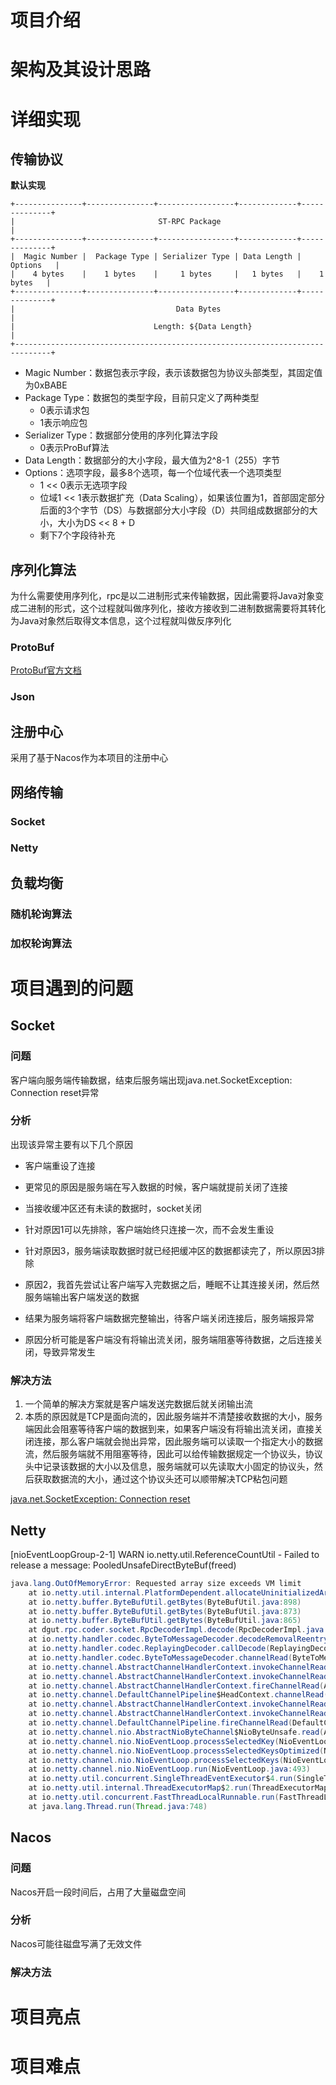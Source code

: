 # 项目介绍





# 架构及其设计思路









# 详细实现







## 传输协议

**默认实现**

```
+---------------+---------------+-----------------+-------------+--------------+
|                                ST-RPC Package                                |
+---------------+---------------+-----------------+-------------+--------------+
|  Magic Number |  Package Type | Serializer Type | Data Length |    Options   |
|    4 bytes    |    1 bytes    |     1 bytes     |   1 bytes   |    1 bytes   |
+---------------+---------------+-----------------+-------------+--------------+
|                                    Data Bytes                                |
|                               Length: ${Data Length}                         |
+------------------------------------------------------------------------------+
```



* Magic Number：数据包表示字段，表示该数据包为协议头部类型，其固定值为0xBABE
* Package Type：数据包的类型字段，目前只定义了两种类型
  * 0表示请求包
  * 1表示响应包
* Serializer Type：数据部分使用的序列化算法字段
  * 0表示ProBuf算法
* Data Length：数据部分的大小字段，最大值为2^8-1（255）字节
* Options：选项字段，最多8个选项，每一个位域代表一个选项类型
  * 1 << 0表示无选项字段
  * 位域1 << 1表示数据扩充（Data Scaling），如果该位置为1，首部固定部分后面的3个字节（DS）与数据部分大小字段（D）共同组成数据部分的大小，大小为DS << 8 + D
  * 剩下7个字段待补充







## 序列化算法

为什么需要使用序列化，rpc是以二进制形式来传输数据，因此需要将Java对象变成二进制的形式，这个过程就叫做序列化，接收方接收到二进制数据需要将其转化为Java对象然后取得文本信息，这个过程就叫做反序列化





### ProtoBuf



[ProtoBuf官方文档](https://developers.google.com/protocol-buffers)









### Json





## 注册中心

采用了基于Nacos作为本项目的注册中心







## 网络传输



### Socket









### Netty







## 负载均衡



### 随机轮询算法



### 加权轮询算法









# 项目遇到的问题

## Socket

### 问题

客户端向服务端传输数据，结束后服务端出现java.net.SocketException: Connection reset异常



### 分析

出现该异常主要有以下几个原因

* 客户端重设了连接
* 更常见的原因是服务端在写入数据的时候，客户端就提前关闭了连接
* 当接收缓冲区还有未读的数据时，socket关闭





* 针对原因1可以先排除，客户端始终只连接一次，而不会发生重设

* 针对原因3，服务端读取数据时就已经把缓冲区的数据都读完了，所以原因3排除
* 原因2，我首先尝试让客户端写入完数据之后，睡眠不让其连接关闭，然后然服务端输出客户端发送的数据
* 结果为服务端将客户端数据完整输出，待客户端关闭连接后，服务端报异常
* 原因分析可能是客户端没有将输出流关闭，服务端阻塞等待数据，之后连接关闭，导致异常发生







### 解决方法

1. 一个简单的解决方案就是客户端发送完数据后就关闭输出流
2. 本质的原因就是TCP是面向流的，因此服务端并不清楚接收数据的大小，服务端因此会阻塞等待客户端的数据到来，如果客户端没有将输出流关闭，直接关闭连接，那么客户端就会抛出异常，因此服务端可以读取一个指定大小的数据流，然后服务端就不用阻塞等待，因此可以给传输数据规定一个协议头，协议头中记录该数据的大小以及信息，服务端就可以先读取大小固定的协议头，然后获取数据流的大小，通过这个协议头还可以顺带解决TCP粘包问题





[java.net.SocketException: Connection reset](https://stackoverflow.com/questions/62929/java-net-socketexception-connection-reset)





## Netty

[nioEventLoopGroup-2-1] WARN io.netty.util.ReferenceCountUtil - Failed to release a message: PooledUnsafeDirectByteBuf(freed)









```java
java.lang.OutOfMemoryError: Requested array size exceeds VM limit
	at io.netty.util.internal.PlatformDependent.allocateUninitializedArray(PlatformDependent.java:281)
	at io.netty.buffer.ByteBufUtil.getBytes(ByteBufUtil.java:898)
	at io.netty.buffer.ByteBufUtil.getBytes(ByteBufUtil.java:873)
	at io.netty.buffer.ByteBufUtil.getBytes(ByteBufUtil.java:865)
	at dgut.rpc.coder.socket.RpcDecoderImpl.decode(RpcDecoderImpl.java:66)
	at io.netty.handler.codec.ByteToMessageDecoder.decodeRemovalReentryProtection(ByteToMessageDecoder.java:501)
	at io.netty.handler.codec.ReplayingDecoder.callDecode(ReplayingDecoder.java:366)
	at io.netty.handler.codec.ByteToMessageDecoder.channelRead(ByteToMessageDecoder.java:276)
	at io.netty.channel.AbstractChannelHandlerContext.invokeChannelRead(AbstractChannelHandlerContext.java:379)
	at io.netty.channel.AbstractChannelHandlerContext.invokeChannelRead(AbstractChannelHandlerContext.java:365)
	at io.netty.channel.AbstractChannelHandlerContext.fireChannelRead(AbstractChannelHandlerContext.java:357)
	at io.netty.channel.DefaultChannelPipeline$HeadContext.channelRead(DefaultChannelPipeline.java:1410)
	at io.netty.channel.AbstractChannelHandlerContext.invokeChannelRead(AbstractChannelHandlerContext.java:379)
	at io.netty.channel.AbstractChannelHandlerContext.invokeChannelRead(AbstractChannelHandlerContext.java:365)
	at io.netty.channel.DefaultChannelPipeline.fireChannelRead(DefaultChannelPipeline.java:919)
	at io.netty.channel.nio.AbstractNioByteChannel$NioByteUnsafe.read(AbstractNioByteChannel.java:163)
	at io.netty.channel.nio.NioEventLoop.processSelectedKey(NioEventLoop.java:714)
	at io.netty.channel.nio.NioEventLoop.processSelectedKeysOptimized(NioEventLoop.java:650)
	at io.netty.channel.nio.NioEventLoop.processSelectedKeys(NioEventLoop.java:576)
	at io.netty.channel.nio.NioEventLoop.run(NioEventLoop.java:493)
	at io.netty.util.concurrent.SingleThreadEventExecutor$4.run(SingleThreadEventExecutor.java:989)
	at io.netty.util.internal.ThreadExecutorMap$2.run(ThreadExecutorMap.java:74)
	at io.netty.util.concurrent.FastThreadLocalRunnable.run(FastThreadLocalRunnable.java:30)
	at java.lang.Thread.run(Thread.java:748)
```





## Nacos

### 问题

Nacos开启一段时间后，占用了大量磁盘空间



### 分析

Nacos可能往磁盘写满了无效文件



### 解决方法











# 项目亮点





# 项目难点

